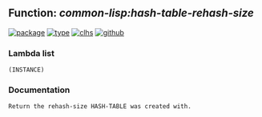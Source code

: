 ## Function: ***common-lisp:hash-table-rehash-size***
[![package](https://img.shields.io/badge/Package-COMMON--LISP-5f9ea0.svg?style=social&colorA=999999)](../) [![type](https://img.shields.io/badge/Type-Function-5f9ea0.svg?style=social&colorA=999999)](../#function) [![clhs](https://img.shields.io/badge/CLHS-HASH--TABLE--REHASH--SIZE-5f9ea0.svg?style=social&colorA=999999)](http://www.lispworks.com/documentation/HyperSpec/Body/f_hash_2.htm) [![github](https://img.shields.io/badge/GitHub-View_the_source-5f9ea0.svg?style=social&colorA=999999&logo=github)](https://github.com/sbcl/sbcl/blob/master/src/code/hash-table.lisp/) 
### Lambda list
```
(INSTANCE)
```
### Documentation
```
Return the rehash-size HASH-TABLE was created with.
```
